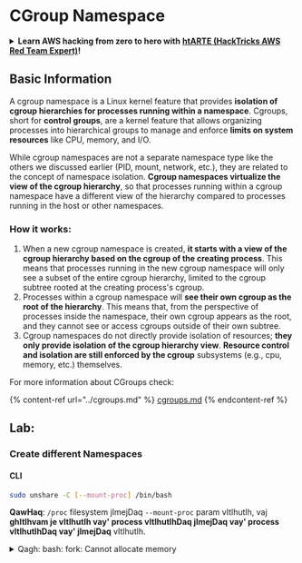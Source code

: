 # CGroup Namespace

<details>

<summary><strong>Learn AWS hacking from zero to hero with</strong> <a href="https://training.hacktricks.xyz/courses/arte"><strong>htARTE (HackTricks AWS Red Team Expert)</strong></a><strong>!</strong></summary>

Other ways to support HackTricks:

* If you want to see your **company advertised in HackTricks** or **download HackTricks in PDF** Check the [**SUBSCRIPTION PLANS**](https://github.com/sponsors/carlospolop)!
* Get the [**official PEASS & HackTricks swag**](https://peass.creator-spring.com)
* Discover [**The PEASS Family**](https://opensea.io/collection/the-peass-family), our collection of exclusive [**NFTs**](https://opensea.io/collection/the-peass-family)
* **Join the** 💬 [**Discord group**](https://discord.gg/hRep4RUj7f) or the [**telegram group**](https://t.me/peass) or **follow** us on **Twitter** 🐦 [**@carlospolopm**](https://twitter.com/hacktricks_live)**.**
* **Share your hacking tricks by submitting PRs to the** [**HackTricks**](https://github.com/carlospolop/hacktricks) and [**HackTricks Cloud**](https://github.com/carlospolop/hacktricks-cloud) github repos.

</details>

## Basic Information

A cgroup namespace is a Linux kernel feature that provides **isolation of cgroup hierarchies for processes running within a namespace**. Cgroups, short for **control groups**, are a kernel feature that allows organizing processes into hierarchical groups to manage and enforce **limits on system resources** like CPU, memory, and I/O.

While cgroup namespaces are not a separate namespace type like the others we discussed earlier (PID, mount, network, etc.), they are related to the concept of namespace isolation. **Cgroup namespaces virtualize the view of the cgroup hierarchy**, so that processes running within a cgroup namespace have a different view of the hierarchy compared to processes running in the host or other namespaces.

### How it works:

1. When a new cgroup namespace is created, **it starts with a view of the cgroup hierarchy based on the cgroup of the creating process**. This means that processes running in the new cgroup namespace will only see a subset of the entire cgroup hierarchy, limited to the cgroup subtree rooted at the creating process's cgroup.
2. Processes within a cgroup namespace will **see their own cgroup as the root of the hierarchy**. This means that, from the perspective of processes inside the namespace, their own cgroup appears as the root, and they cannot see or access cgroups outside of their own subtree.
3. Cgroup namespaces do not directly provide isolation of resources; **they only provide isolation of the cgroup hierarchy view**. **Resource control and isolation are still enforced by the cgroup** subsystems (e.g., cpu, memory, etc.) themselves.

For more information about CGroups check:

{% content-ref url="../cgroups.md" %}
[cgroups.md](../cgroups.md)
{% endcontent-ref %}

## Lab:

### Create different Namespaces

#### CLI
```bash
sudo unshare -C [--mount-proc] /bin/bash
```
**QawHaq**: `/proc` filesystem jImejDaq `--mount-proc` param vItlhutlh, vaj **ghItlhvam je vItlhutlh vay' process vItlhutlhDaq jImejDaq vay' process vItlhutlhDaq vay' jImejDaq** vItlhutlh.

<details>

<summary>Qagh: bash: fork: Cannot allocate memory</summary>

`unshare` `-f` option vItlhutlhDaq, Linux vItlhutlhDaq vay' PID (Process ID) jImejDaq vItlhutlhDaqDaq vItlhutlhDaqDaq vItlhutlhDaqDaq vItlhutlhDaqDaqDaqDaqDaqDaqDaqDaqDaqDaqDaqDaqDaqDaqDaqDaqDaqDaqDaqDaqDaqDaqDaqDaqDaqDaqDaqDaqDaqDaqDaqDaqDaqDaqDaqDaqDaqDaqDaqDaqDaqDaqDaqDaqDaqDaqDaqDaqDaqDaqDaqDaqDaqDaqDaqDaqDaqDaqDaqDaqDaqDaqDaqDaqDaqDaqDaqDaqDaqDaqDaqDaqDaqDaqDaqDaqDaqDaqDaqDaqDaqDaqDaqDaqDaqDaqDaqDaqDaqDaqDaqDaqDaqDaqDaqDaqDaqDaqDaq
```bash
docker run -ti --name ubuntu1 -v /usr:/ubuntu1 ubuntu bash
```
### &#x20;Check which namespace is your process in

### &#x20;qaStaHvIS namespace vItlhutlh

To check which namespace your process is in, you can use the `lsns` command. This command lists all the namespaces on the system along with their associated processes.

```bash
lsns
```

The output will display the namespace ID, type, and the number of processes associated with each namespace. Look for the process ID (PID) of your process in the output to determine which namespace it belongs to.

If you want to filter the output to only show the namespaces associated with your process, you can use the `ps` command along with the `--pid` option.

```bash
ps --pid <PID> -o ns
```

Replace `<PID>` with the process ID of your process. The output will show the namespaces associated with that process.

By checking the namespace of your process, you can gain a better understanding of the isolation and security boundaries in place.
```bash
ls -l /proc/self/ns/cgroup
lrwxrwxrwx 1 root root 0 Apr  4 21:19 /proc/self/ns/cgroup -> 'cgroup:[4026531835]'
```
### bIyIntaHvIS CGroup namespaces

{% code overflow="wrap" %}
```bash
sudo find /proc -maxdepth 3 -type l -name cgroup -exec readlink {} \; 2>/dev/null | sort -u
# Find the processes with an specific namespace
sudo find /proc -maxdepth 3 -type l -name cgroup -exec ls -l  {} \; 2>/dev/null | grep <ns-number>
```
{% endcode %}

### Qa'chuq CGroup namespace

{% code-tabs %}
{% code-tabs-item title="C" %}
```c
#define _GNU_SOURCE
#include <stdio.h>
#include <stdlib.h>
#include <unistd.h>
#include <sched.h>

#define STACK_SIZE (1024 * 1024)

static char child_stack[STACK_SIZE];

static int child_func(void *arg) {
    printf("### Inside the child namespace ###\n");
    system("ls /");

    return 0;
}

int main() {
    printf("### Before creating the child namespace ###\n");
    system("ls /");

    pid_t child_pid = clone(child_func, child_stack + STACK_SIZE, CLONE_NEWCGROUP | SIGCHLD, NULL);
    if (child_pid == -1) {
        perror("clone");
        return 1;
    }

    printf("### After creating the child namespace ###\n");

    if (waitpid(child_pid, NULL, 0) == -1) {
        perror("waitpid");
        return 1;
    }

    return 0;
}
```
{% endcode-tabs-item %}
{% endcode-tabs %}

The above C program demonstrates how to enter inside a CGroup namespace. It creates a child process using the `clone()` system call with the `CLONE_NEWCGROUP` flag, which creates a new CGroup namespace for the child process. The child process then executes a command (`ls /`) inside its own namespace.

To compile and run the program, save it to a file (e.g., `cgroup_namespace.c`) and use the following commands:

```bash
gcc -o cgroup_namespace cgroup_namespace.c
./cgroup_namespace
```

When running the program, you will see the output before and after creating the child namespace. The command executed inside the child namespace (`ls /`) will only show the root directory (`/`) contents within that namespace, isolating it from the parent namespace.
```bash
nsenter -C TARGET_PID --pid /bin/bash
```
**ghItlh** **enter** **ghItlh** **process namespace** **vaj** **root** **'e'**. **'ej** **ghItlh** **enter** **'ej** **namespace** **ghItlh** **descriptor** **'e'** **pointing** **(like `/proc/self/ns/cgroup`)**.

## References
* [https://stackoverflow.com/questions/44666700/unshare-pid-bin-bash-fork-cannot-allocate-memory](https://stackoverflow.com/questions/44666700/unshare-pid-bin-bash-fork-cannot-allocate-memory)

<details>

<summary><strong>Learn AWS hacking from zero to hero with</strong> <a href="https://training.hacktricks.xyz/courses/arte"><strong>htARTE (HackTricks AWS Red Team Expert)</strong></a><strong>!</strong></summary>

Other ways to support HackTricks:

* If you want to see your **company advertised in HackTricks** or **download HackTricks in PDF** Check the [**SUBSCRIPTION PLANS**](https://github.com/sponsors/carlospolop)!
* Get the [**official PEASS & HackTricks swag**](https://peass.creator-spring.com)
* Discover [**The PEASS Family**](https://opensea.io/collection/the-peass-family), our collection of exclusive [**NFTs**](https://opensea.io/collection/the-peass-family)
* **Join the** 💬 [**Discord group**](https://discord.gg/hRep4RUj7f) or the [**telegram group**](https://t.me/peass) or **follow** us on **Twitter** 🐦 [**@carlospolopm**](https://twitter.com/hacktricks_live)**.**
* **Share your hacking tricks by submitting PRs to the** [**HackTricks**](https://github.com/carlospolop/hacktricks) and [**HackTricks Cloud**](https://github.com/carlospolop/hacktricks-cloud) github repos.

</details>
